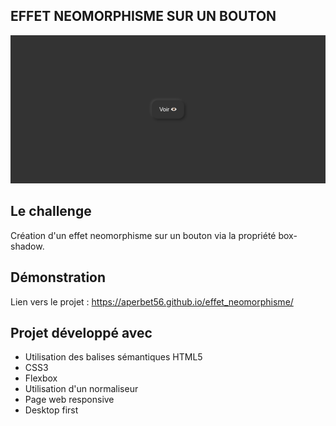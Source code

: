 ## EFFET NEOMORPHISME SUR UN BOUTON

![Design preview for the project](./img/preview.png)

## Le challenge

Création d'un effet neomorphisme sur un bouton via la propriété box-shadow.

## Démonstration

Lien vers le projet : https://aperbet56.github.io/effet_neomorphisme/

## Projet développé avec

- Utilisation des balises sémantiques HTML5
- CSS3
- Flexbox
- Utilisation d'un normaliseur
- Page web responsive
- Desktop first
